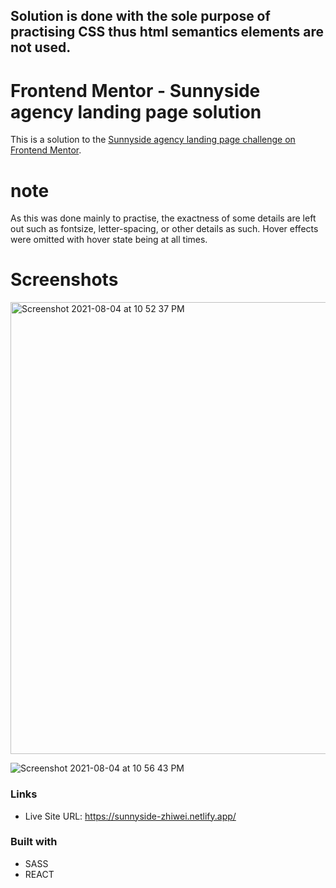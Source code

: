 
## Solution is done with the sole purpose of practising CSS thus html semantics elements are not used.

# Frontend Mentor - Sunnyside agency landing page solution

This is a solution to the [Sunnyside agency landing page challenge on Frontend Mentor](https://www.frontendmentor.io/challenges/sunnyside-agency-landing-page-7yVs3B6ef).

# note

As this was done mainly to practise, the exactness of some details are left out such as fontsize, letter-spacing, or other details as such. Hover effects were omitted with hover state being at all times.    

# Screenshots

<img width="723" alt="Screenshot 2021-08-04 at 10 52 37 PM" src="https://user-images.githubusercontent.com/59001819/128203244-5608bed5-e915-4a05-87b5-9689c9e61954.png">

![Screenshot 2021-08-04 at 10 56 43 PM](https://user-images.githubusercontent.com/59001819/128203973-98e27840-d52e-4299-bc3f-0cf77234c274.png)



### Links

- Live Site URL: https://sunnyside-zhiwei.netlify.app/

### Built with

- SASS
- REACT

